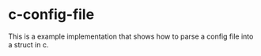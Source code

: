 # c-config-file

This is a example implementation that shows how to parse a config file into a struct in c.
